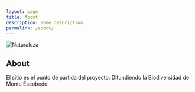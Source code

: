 ```yaml
---
layout: page
title: About
description: Some description.
permalink: /about/
---
```


<img itemprop="image" class="img-rounded" src="C:\Users\LENOVO\Desktop\atardecer2.jpg" alt="Naturaleza">

## About

El sitio  es el punto de partida del proyecto: Difundiendo la Biodiversidad de Monte Escobedo.

